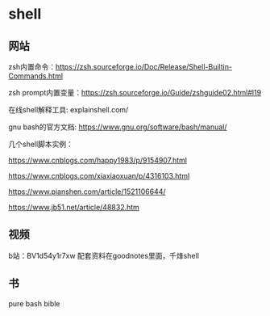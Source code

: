 # shell

## 网站

zsh内置命令：https://zsh.sourceforge.io/Doc/Release/Shell-Builtin-Commands.html

zsh prompt内置变量：https://zsh.sourceforge.io/Guide/zshguide02.html#l19

在线shell解释工具: explainshell.com/

gnu bash的官方文档: https://www.gnu.org/software/bash/manual/

几个shell脚本实例：

https://www.cnblogs.com/happy1983/p/9154907.html

https://www.cnblogs.com/xiaxiaoxuan/p/4316103.html

https://www.pianshen.com/article/1521106644/

https://www.jb51.net/article/48832.htm

## 视频

b站：BV1d54y1r7xw
配套资料在goodnotes里面，千烽shell

## 书

pure bash bible

